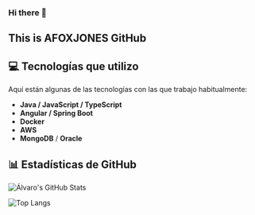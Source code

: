 ### Hi there 👋
## This is AFOXJONES GitHub

## 💻 Tecnologías que utilizo

Aquí están algunas de las tecnologías con las que trabajo habitualmente:

- **Java / JavaScript / TypeScript** 
- **Angular / Spring Boot**
- **Docker**
- **AWS**
- **MongoDB** / **Oracle**

## 📊 Estadísticas de GitHub

![Álvaro's GitHub Stats](https://github-readme-stats.vercel.app/api?username=AFOXJONES&show_icons=true&theme=radical)

![Top Langs](https://github-readme-stats.vercel.app/api/top-langs/?username=AFOXJONES&layout=compact)

<!--
**AFOXJONES/AFOXJONES** is a ✨ _special_ ✨ repository because its `README.md` (this file) appears on your GitHub profile.

Here are some ideas to get you started:

- 🔭 I’m currently working on ...
- 🌱 I’m currently learning ...
- 👯 I’m looking to collaborate on ...
- 🤔 I’m looking for help with ...
- 💬 Ask me about ...
- 📫 How to reach me: ...
- 😄 Pronouns: ...
- ⚡ Fun fact: ...
-->
